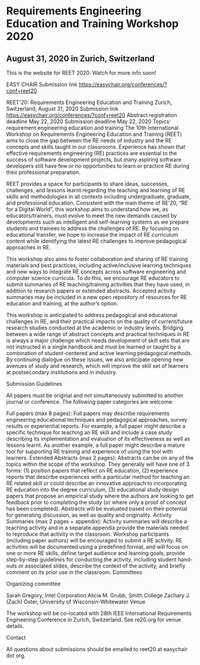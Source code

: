 # Requirements Engineering Education and Training Workshop 2020
## August 31, 2020 in Zurich, Switzerland

This is the website for REET 2020. Watch for more info soon!





EASY CHAIR Submission link	https://easychair.org/conferences/?conf=reet20


REET'20: Requirements Engineering Education and Training
Zurich, Switzerland, August 31, 2020
Submission link	https://easychair.org/conferences/?conf=reet20
Abstract registration deadline	May 22, 2020
Submission deadline	May 22, 2020
Topics: requirement engineering education and training
The 10th International Workshop on Requirements Engineering Education and Training (REET) aims to close the gap between the RE needs of industry and the RE concepts and skills taught in our classrooms. Experience has shown that effective requirements engineering (RE) practices are essential to the success of software development projects, but many aspiring software developers still have few or no opportunities to learn or practice RE during their professional preparation. 

REET provides a space for participants to share ideas, successes, challenges, and lessons learnt regarding the teaching and learning of RE skills and methodologies in all contexts including undergraduate, graduate, and professional education. Consistent with the main theme of RE’20, “RE for a Digital World”, this workshop aims to understand how we, as educators/trainers, must evolve to meet the new demands caused by developments such as intelligent and self-learning systems as we prepare students and trainees to address the challenges of RE. By focusing on educational transfer, we hope to increase the impact of RE curriculum content while identifying the latest RE challenges to improve pedagogical approaches in RE.

This workshop also aims to foster collaboration and sharing of RE training materials and best practices, including active/inclusive learning techniques and new ways to integrate RE concepts across software engineering and computer science curricula. To do this, we encourage RE educators to submit summaries of RE teaching/training activities that they have used, in addition to research papers or extended abstracts. Accepted activity summaries may be included in a new open repository of resources for RE education and training, at the author’s option.

This workshop is anticipated to address pedagogical and educational challenges in RE, and their practical impacts on the quality of current/future research studies conducted at the academic or industry levels. Bridging between a wide range of abstract concepts and practical techniques in RE is always a major challenge which needs development of skill sets that are not instructed in a single handbook and must be learned or taught by a combination of student-centered and active learning pedagogical methods. By continuing dialogue on these issues, we also anticipate opening new avenues of study and research, which will improve the skill set of learners at postsecondary institutions and in industry.
 

Submission Guidelines

All papers must be original and not simultaneously submitted to another journal or conference. The following paper categories are welcome:

Full papers (max 8 pages): Full papers may describe requirements engineering educational techniques and pedagogical approaches, survey results or experiential reports. For example, a full paper might describe a specific technique for teaching an RE skill and include a case study describing its implementation and evaluation of its effectiveness as well as lessons learnt. As another example, a full paper might describe a mature tool for supporting RE training and experience of using the tool with learners.
Extended Abstracts (max 2 pages): Abstracts can be on any of the topics within the scope of the workshop. They generally will have one of 3 forms: (1) position papers that reflect on RE education, (2) experience reports that describe experiences with a particular method for teaching an RE related skill or could describe an innovative approach to incorporating RE education into the degree curriculum, (3) educational study design papers that propose an empirical study where the authors are looking to get feedback prior to completing the study (or where only a proof of concept has been completed). Abstracts will be evaluated based on their potential for generating discussion, as well as quality and originality.
Activity Summaries (max 2 pages + appendix): Activity summaries will describe a teaching activity and in a separate appendix provide the materials needed to reproduce that activity in the classroom. Workshop participants (including paper authors) will be encouraged to submit a RE activity. RE activities will be documented using a predefined format, and will focus on one or more RE skills, define target audience and learning goals, provide step-by-step guidelines for conducting the activity, including student hand-outs or associated slides, describe the context of the activity, and briefly comment on its prior use in the classroom. 
Committees

Organizing committee

Sarah Gregory, Intel Corporation
Alicia M. Grubb, Smith College
Zachary J. (Zach) Oster, University of Wisconsin-Whitewater
Venue

The workshop will be co-located with 28th IEEE International Requirements Engineering Conference in Zurich, Switzerland. See re20.org for venue details. 

Contact

All questions about submissions should be emailed to reet20 at easychair dot org.
